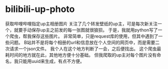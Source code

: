 # bilibili-up-photo
获取哔哩哔哩指定up主相册图片
关注了几个转发壁纸的up主，可是每次新关注一个，就要手动保存up主之前发的每一张图就很狼狈。
于是，我就用python写了一个爬虫，帮我保存这些图片。
非常简单，只是request库的使用，但其中遇到了一些问题。
B站并不是将每个相册的url和信息放在个人空间的网页中，而是需要二次请求一个json文件。
我个人在这个地方判断了一会，之后便找出。
这个爬虫最耗时间的地方就在此，其他地方便十分基础。
但我爬取的up主对每个图片没有命名，我只能用uuid来生成，有点不方便。
